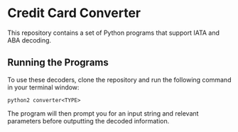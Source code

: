 # Credit Card Converter

This repository contains a set of Python programs that support IATA and ABA decoding.

## Running the Programs

To use these decoders, clone the repository and run the following command in your terminal window:

```
python2 converter<TYPE>
```

The program will then prompt you for an input string and relevant parameters before outputting the decoded information.
